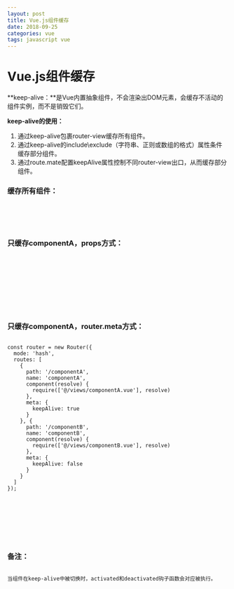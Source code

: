 ```yaml
---
layout: post
title: Vue.js组件缓存
date: 2018-09-25
categories: vue
tags: javascript vue
---
```


# Vue.js组件缓存

**keep-alive：**是Vue内置抽象组件，不会渲染出DOM元素，会缓存不活动的组件实例，而不是销毁它们。

**keep-alive的使用：**

1. 通过keep-alive包裹router-view缓存所有组件。
2. 通过keep-alive的include\exclude（字符串、正则或数组的格式）属性条件缓存部分组件。
3. 通过route.mate配置keepAlive属性控制不同router-view出口，从而缓存部分组件。

### 缓存所有组件：

<code class="language-JavaScript">
<keep-alive>
    <router-view></router-view>
</keep-alive>
</code>

### 只缓存componentA，props方式：

<pre><code class="language-JavaScript">
<script>
    export default {
        name: 'componentA',
        data: {}
    }
    export default {
            name: 'componentB',
            data: {}
        }
</script>
</code></pre>

<code class="language-JavaScript">
<keep-alive include="componentA">
    <router-view></router-view>
</keep-alive>
</code>

### 只缓存componentA，router.meta方式：

<pre><code class="language-JavaScript">
const router = new Router({
  mode: 'hash',
  routes: [
    {
      path: '/componentA',
      name: 'componentA',
      component(resolve) {
        require(['@/views/componentA.vue'], resolve)
      },
      meta: {
        keepAlive: true
      }
    }, {
      path: '/componentB',
      name: 'componentB',
      component(resolve) {
        require(['@/views/componentB.vue'], resolve)
      },
      meta: {
        keepAlive: false
      }
    }
  ]
});
</code></pre>


<code class="language-JavaScript">
<!-- 被缓存组件 -->
<keep-alive>
      <router-view v-if="$route.meta.keepAlive"></router-view>
</keep-alive>
<!-- 不缓存组件 -->
<router-view v-if="!$route.meta.keepAlive"></router-view>
</code>


### 备注：
<code class="language-JavaScript">
当组件在keep-alive中被切换时，activated和deactivated钩子函数会对应被执行。
</code>


